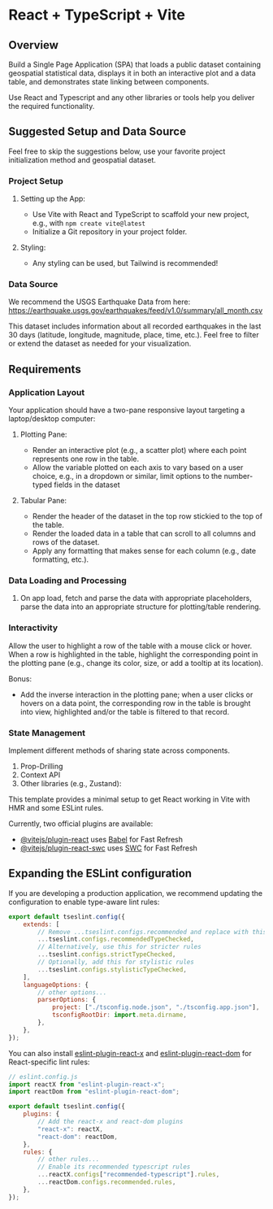 # React + TypeScript + Vite

## Overview

Build a Single Page Application (SPA) that loads a public dataset containing geospatial statistical data, displays it in both an interactive plot and a data table, and demonstrates state linking between components.

Use React and Typescript and any other libraries or tools help you deliver the required functionality.

## Suggested Setup and Data Source

Feel free to skip the suggestions below, use your favorite project initialization method and geospatial dataset.

### Project Setup

1. Setting up the App:

   - Use Vite with React and TypeScript to scaffold your new project, e.g., with `npm create vite@latest`
   - Initialize a Git repository in your project folder.

2. Styling:
   - Any styling can be used, but Tailwind is recommended!

### Data Source

We recommend the USGS Earthquake Data from here:
https://earthquake.usgs.gov/earthquakes/feed/v1.0/summary/all_month.csv

This dataset includes information about all recorded earthquakes in the last 30 days (latitude, longitude, magnitude, place, time, etc.). Feel free to filter or extend the dataset as needed for your visualization.

## Requirements

### Application Layout

Your application should have a two-pane responsive layout targeting a laptop/desktop computer:

1. Plotting Pane:

   - Render an interactive plot (e.g., a scatter plot) where each point represents one row in the table.
   - Allow the variable plotted on each axis to vary based on a user choice, e.g., in a dropdown or similar, limit options to the number-typed fields in the dataset

2. Tabular Pane:
   - Render the header of the dataset in the top row stickied to the top of the table.
   - Render the loaded data in a table that can scroll to all columns and rows of the dataset.
   - Apply any formatting that makes sense for each column (e.g., date formatting, etc.).

### Data Loading and Processing

1. On app load, fetch and parse the data with appropriate placeholders, parse the data into an appropriate structure for plotting/table rendering.

### Interactivity

Allow the user to highlight a row of the table with a mouse click or hover. When a row is highlighted in the table, highlight the corresponding point in the plotting pane (e.g., change its color, size, or add a tooltip at its location).

Bonus:

- Add the inverse interaction in the plotting pane; when a user clicks or hovers on a data point, the corresponding row in the table is brought into view, highlighted and/or the table is filtered to that record.

### State Management

Implement different methods of sharing state across components.

1. Prop-Drilling
2. Context API
3. Other libraries (e.g., Zustand):

This template provides a minimal setup to get React working in Vite with HMR and some ESLint rules.

Currently, two official plugins are available:

- [@vitejs/plugin-react](https://github.com/vitejs/vite-plugin-react/blob/main/packages/plugin-react) uses [Babel](https://babeljs.io/) for Fast Refresh
- [@vitejs/plugin-react-swc](https://github.com/vitejs/vite-plugin-react/blob/main/packages/plugin-react-swc) uses [SWC](https://swc.rs/) for Fast Refresh

## Expanding the ESLint configuration

If you are developing a production application, we recommend updating the configuration to enable type-aware lint rules:

```js
export default tseslint.config({
	extends: [
		// Remove ...tseslint.configs.recommended and replace with this
		...tseslint.configs.recommendedTypeChecked,
		// Alternatively, use this for stricter rules
		...tseslint.configs.strictTypeChecked,
		// Optionally, add this for stylistic rules
		...tseslint.configs.stylisticTypeChecked,
	],
	languageOptions: {
		// other options...
		parserOptions: {
			project: ["./tsconfig.node.json", "./tsconfig.app.json"],
			tsconfigRootDir: import.meta.dirname,
		},
	},
});
```

You can also install [eslint-plugin-react-x](https://github.com/Rel1cx/eslint-react/tree/main/packages/plugins/eslint-plugin-react-x) and [eslint-plugin-react-dom](https://github.com/Rel1cx/eslint-react/tree/main/packages/plugins/eslint-plugin-react-dom) for React-specific lint rules:

```js
// eslint.config.js
import reactX from "eslint-plugin-react-x";
import reactDom from "eslint-plugin-react-dom";

export default tseslint.config({
	plugins: {
		// Add the react-x and react-dom plugins
		"react-x": reactX,
		"react-dom": reactDom,
	},
	rules: {
		// other rules...
		// Enable its recommended typescript rules
		...reactX.configs["recommended-typescript"].rules,
		...reactDom.configs.recommended.rules,
	},
});
```

